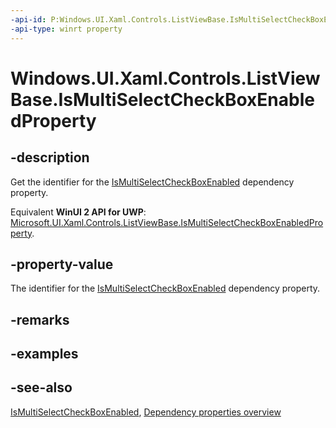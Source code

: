 ```yaml
---
-api-id: P:Windows.UI.Xaml.Controls.ListViewBase.IsMultiSelectCheckBoxEnabledProperty
-api-type: winrt property
---
```


<!-- Property syntax
public Windows.UI.Xaml.DependencyProperty IsMultiSelectCheckBoxEnabledProperty { get; }
-->

# Windows.UI.Xaml.Controls.ListViewBase.IsMultiSelectCheckBoxEnabledProperty

## -description
Get the identifier for the [IsMultiSelectCheckBoxEnabled](listviewbase_ismultiselectcheckboxenabled.md) dependency property.

Equivalent **WinUI 2 API for UWP**: [Microsoft.UI.Xaml.Controls.ListViewBase.IsMultiSelectCheckBoxEnabledProperty](/windows/winui/api/microsoft.ui.xaml.controls.listviewbase.ismultiselectcheckboxenabledproperty).

## -property-value
The identifier for the [IsMultiSelectCheckBoxEnabled](listviewbase_ismultiselectcheckboxenabled.md) dependency property.

## -remarks

## -examples

## -see-also
[IsMultiSelectCheckBoxEnabled](listviewbase_ismultiselectcheckboxenabled.md), [Dependency properties overview](/windows/uwp/xaml-platform/dependency-properties-overview)
